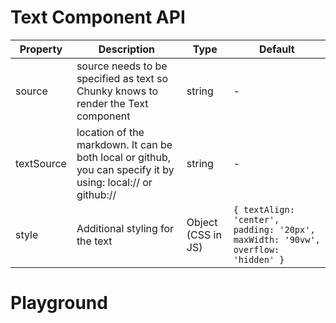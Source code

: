 # Text Component API

| Property   | Description                                                                                                  | Type               | Default                                                                               |
| ---------- | ------------------------------------------------------------------------------------------------------------ | ------------------ | ------------------------------------------------------------------------------------- |
| source     | source needs to be specified as text so Chunky knows to render the Text component                            | string             | -                                                                                     |
| textSource | location of the markdown. It can be both local or github, you can specify it by using: local:// or github:// | string             | -                                                                                     |
| style      | Additional styling for the text                                                                              | Object (CSS in JS) | ```{ textAlign: 'center', padding: '20px', maxWidth: '90vw', overflow: 'hidden' } ``` |

# Playground